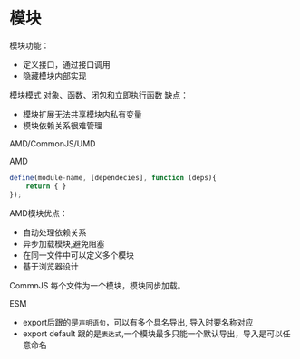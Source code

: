 # 模块

模块功能：

+ 定义接口，通过接口调用
+ 隐藏模块内部实现

模块模式
对象、函数、闭包和立即执行函数
缺点：

+ 模块扩展无法共享模块内私有变量
+ 模块依赖关系很难管理

AMD/CommonJS/UMD

AMD

```js
define(module-name, [dependecies], function (deps){
    return { }
});
```

AMD模块优点：

+ 自动处理依赖关系
+ 异步加载模块,避免阻塞
+ 在同一文件中可以定义多个模块
+ 基于浏览器设计

CommnJS
每个文件为一个模块，模块同步加载。

ESM

+ export后跟的是`声明语句`，可以有多个具名导出, 导入时要名称对应
+ export default 跟的是`表达式`,一个模块最多只能一个默认导出，导入是可以任意命名
